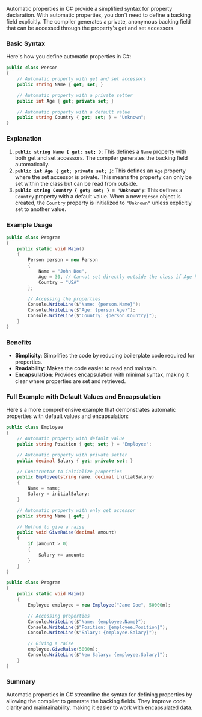 Automatic properties in C# provide a simplified syntax for property declaration. With automatic properties, you don't need to define a backing field explicitly. The compiler generates a private, anonymous backing field that can be accessed through the property's get and set accessors.

### Basic Syntax
Here's how you define automatic properties in C#:

```csharp
public class Person
{
    // Automatic property with get and set accessors
    public string Name { get; set; }

    // Automatic property with a private setter
    public int Age { get; private set; }

    // Automatic property with a default value
    public string Country { get; set; } = "Unknown";
}
```

### Explanation
1. **`public string Name { get; set; }`**: This defines a `Name` property with both get and set accessors. The compiler generates the backing field automatically.
2. **`public int Age { get; private set; }`**: This defines an `Age` property where the set accessor is private. This means the property can only be set within the class but can be read from outside.
3. **`public string Country { get; set; } = "Unknown";`**: This defines a `Country` property with a default value. When a new `Person` object is created, the `Country` property is initialized to `"Unknown"` unless explicitly set to another value.

### Example Usage

```csharp
public class Program
{
    public static void Main()
    {
        Person person = new Person
        {
            Name = "John Doe",
            Age = 30, // Cannot set directly outside the class if Age has a private setter
            Country = "USA"
        };

        // Accessing the properties
        Console.WriteLine($"Name: {person.Name}");
        Console.WriteLine($"Age: {person.Age}");
        Console.WriteLine($"Country: {person.Country}");
    }
}
```

### Benefits
- **Simplicity**: Simplifies the code by reducing boilerplate code required for properties.
- **Readability**: Makes the code easier to read and maintain.
- **Encapsulation**: Provides encapsulation with minimal syntax, making it clear where properties are set and retrieved.

### Full Example with Default Values and Encapsulation

Here's a more comprehensive example that demonstrates automatic properties with default values and encapsulation:

```csharp
public class Employee
{
    // Automatic property with default value
    public string Position { get; set; } = "Employee";

    // Automatic property with private setter
    public decimal Salary { get; private set; }

    // Constructor to initialize properties
    public Employee(string name, decimal initialSalary)
    {
        Name = name;
        Salary = initialSalary;
    }

    // Automatic property with only get accessor
    public string Name { get; }

    // Method to give a raise
    public void GiveRaise(decimal amount)
    {
        if (amount > 0)
        {
            Salary += amount;
        }
    }
}

public class Program
{
    public static void Main()
    {
        Employee employee = new Employee("Jane Doe", 50000m);

        // Accessing properties
        Console.WriteLine($"Name: {employee.Name}");
        Console.WriteLine($"Position: {employee.Position}");
        Console.WriteLine($"Salary: {employee.Salary}");

        // Giving a raise
        employee.GiveRaise(5000m);
        Console.WriteLine($"New Salary: {employee.Salary}");
    }
}
```

### Summary
Automatic properties in C# streamline the syntax for defining properties by allowing the compiler to generate the backing fields. They improve code clarity and maintainability, making it easier to work with encapsulated data.